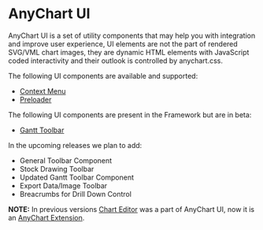 # AnyChart UI

AnyChart UI is a set of utility components that may help you with integration and improve user experience, UI elements are not the part of rendered SVG/VML chart images, they are dynamic HTML elements with JavaScript coded interactivity and their outlook is controlled by anychart.css.

The following UI components are available and supported:

* [Context Menu](Context_Menu)
* [Preloader](Preloader)

The following UI components are present in the Framework but are in beta:

* [Gantt Toolbar](Gantt_Toolbar)

In the upcoming releases we plan to add:

* General Toolbar Component
* Stock Drawing Toolbar
* Updated Gantt Toolbar Component
* Export Data/Image Toolbar
* Breacrumbs for Drill Down Control

**NOTE:** In previous versions [Chart Editor](../../Chart_Editor/Overview) was a part of AnyChart UI, now it is an [AnyChart Extension](../../Quick_Start/Modules#extensions).